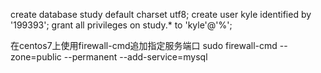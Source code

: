 create database study default charset utf8;
create user kyle identified by '199393';
grant all privileges on study.* to 'kyle'@'%';


在centos7上使用firewall-cmd追加指定服务端口
sudo firewall-cmd --zone=public --permanent --add-service=mysql